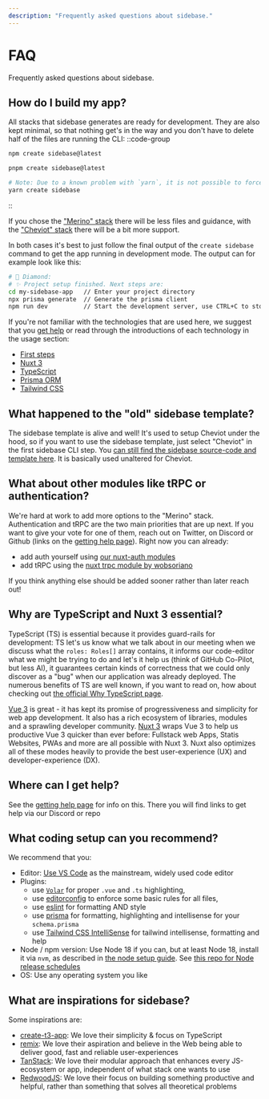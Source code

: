 ```yaml
---
description: "Frequently asked questions about sidebase."
---
```

# FAQ

Frequently asked questions about sidebase.

## How do I build my app?

All stacks that sidebase generates are ready for development. They are also kept minimal, so that nothing get's in the way and you don't have to delete half of the files are running the CLI:
::code-group
```bash [npm]
npm create sidebase@latest
```
```bash [pnpm]
pnpm create sidebase@latest
```
```bash [yarn]
# Note: Due to a known problem with `yarn`, it is not possible to force yarn to always use `@latest`: https://github.com/yarnpkg/yarn/issues/6587
yarn create sidebase
```
::

If you chose the ["Merino" stack](/sidebase/welcome/stacks) there will be less files and guidance, with the ["Cheviot" stack](/sidebase/welcome/stacks) there will be a bit more support.

In both cases it's best to just follow the final output of the `create sidebase` command to get the app running in development mode. The output can for example look like this:
```sh
# 🐑 Diamond:
# ✨ Project setup finished. Next steps are:
cd my-sidebase-app   // Enter your project directory
npx prisma generate  // Generate the prisma client
npm run dev          // Start the development server, use CTRL+C to stop
```

If you're not familiar with the technologies that are used here, we suggest that you [get help](/sidebase/welcome/getting-help) or read through the introductions of each technology in the usage section:
- [First steps](/sidebase/usage)
- [Nuxt 3](/sidebase/usage/nuxt-3)
- [TypeScript](/sidebase/usage/typescript)
- [Prisma ORM](/sidebase/usage/prisma)
- [Tailwind CSS](/sidebase/usage/tailwindcss)

## What happened to the "old" sidebase template?

The sidebase template is alive and well! It's used to setup Cheviot under the hood, so if you want to use the sidebase template, just select "Cheviot" in the first sidebase CLI step. You [can still find the sidebase source-code and template here](https://github.com/sidebase/sidebase). It is basically used unaltered for Cheviot.

## What about other modules like tRPC or authentication?

We're hard at work to add more options to the "Merino" stack. Authentication and tRPC are the two main priorities that are up next. If you want to give your vote for one of them, reach out on Twitter, on Discord or Github (links on the [getting help page](/sidebase/welcome/getting-help)). Right now you can already:
- add auth yourself using [our nuxt-auth modules](/nuxt-auth)
- add tRPC using the [nuxt trpc module by wobsoriano](https://github.com/wobsoriano/trpc-nuxt)

If you think anything else should be added sooner rather than later reach out!

## Why are TypeScript and Nuxt 3 essential?

TypeScript (TS) is essential because it provides guard-rails for development: TS let's us know what we talk about in our meeting when we discuss what the `roles: Roles[]` array contains, it informs our code-editor what we might be trying to do and let's it help us (think of GitHub Co-Pilot, but less AI), it guarantees certain kinds of correctness that we could only discover as a "bug" when our application was already deployed. The numerous benefits of TS are well known, if you want to read on, how about checking out [the official Why TypeScript page](https://www.typescriptlang.org/why-create-typescript).

[Vue 3](https://vuejs.org/) is great - it has kept its promise of progressiveness and simplicity for web app development. It also has a rich ecosystem of libraries, modules and a sprawling developer community. [Nuxt 3](https://nuxt.com/) wraps Vue 3 to help us productive Vue 3 quicker than ever before: Fullstack web Apps, Statis Websites, PWAs and more are all possible with Nuxt 3. Nuxt also optimizes all of these modes heavily to provide the best user-experience (UX) and developer-experience (DX).

## Where can I get help?

See the [getting help page](/sidebase/welcome/getting-help) for info on this. There you will find links to get help via our Discord or repo

## What coding setup can you recommend?

We recommend that you:
- Editor: [Use VS Code](https://code.visualstudio.com/) as the mainstream, widely used code editor
- Plugins:
    - use [`Volar`](https://github.com/johnsoncodehk/volar) for proper `.vue` and `.ts` highlighting,
    - use [editorconfig](https://editorconfig.org/) to enforce some basic rules for all files,
    - use [eslint](https://eslint.org/) for formatting AND style
    - use [prisma](https://marketplace.visualstudio.com/items?itemName=Prisma.prisma) for formatting, highlighting and intellisense for your `schema.prisma`
    - use [Tailwind CSS IntelliSense](https://marketplace.visualstudio.com/items?itemName=bradlc.vscode-tailwindcss) for tailwind intellisense, formatting and help
- Node / npm version: Use Node 18 if you can, but at least Node 18, install it via `nvm`, as described in [the node setup guide](/sidebase/ressources/coding-setup). See [this repo for Node release schedules](https://github.com/nodejs/Release)
- OS: Use any operating system you like

## What are inspirations for sidebase?

Some inspirations are:
- [create-t3-app](https://create.t3.gg/): We love their simplicity & focus on TypeScript
- [remix](https://remix.run/): We love their aspiration and believe in the Web being able to deliver good, fast and reliable user-experiences
- [TanStack](https://tanstack.com/): We love their modular approach that enhances every JS-ecosystem or app, independent of what stack one wants to use
- [RedwoodJS](https://redwoodjs.com/): We love their focus on building something productive and helpful, rather than something that solves all theoretical problems
